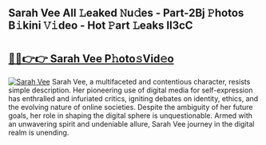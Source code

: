 ## Sarah Vee All 𝙻eaked 𝙽u𝚍es - Part-2Bj 𝙿hotos B𝚒kini 𝚅𝚒deo - Hot 𝙿art 𝙻eaks ll3cC

# <h2><a href="http://ld3xjh5.urlbe.top/?page=Sarah+Vee">🔗🔗👉👉 Sarah Vee P𝚑oto𝚜Vid𝚎o</a></h2>

[![Sarah Vee](https://i.imgur.com/eBuTRDB.gif)](http://ld3xjh5.urlbe.top/?page=Sarah+Vee)
Sarah Vee, a multifaceted and contentious character, resists simple description. Her pioneering use of digital media for self-expression has enthralled and infuriated critics, igniting debates on identity, ethics, and the evolving nature of online societies. Despite the ambiguity of her future goals, her role in shaping the digital sphere is unquestionable. Armed with an unwavering spirit and undeniable allure, Sarah Vee journey in the digital realm is unending.
